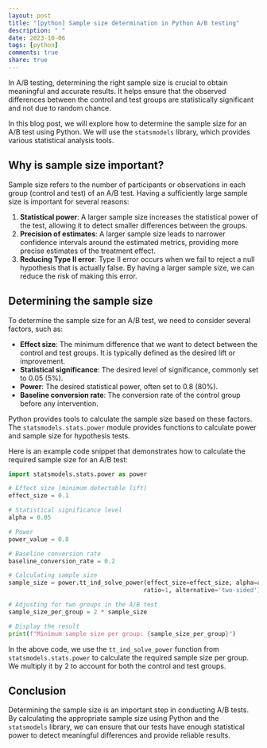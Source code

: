 ```yaml
---
layout: post
title: "[python] Sample size determination in Python A/B testing"
description: " "
date: 2023-10-06
tags: [python]
comments: true
share: true
---
```

In A/B testing, determining the right sample size is crucial to obtain meaningful and accurate results. It helps ensure that the observed differences between the control and test groups are statistically significant and not due to random chance.

In this blog post, we will explore how to determine the sample size for an A/B test using Python. We will use the `statsmodels` library, which provides various statistical analysis tools.

## Why is sample size important?
Sample size refers to the number of participants or observations in each group (control and test) of an A/B test. Having a sufficiently large sample size is important for several reasons:
1. **Statistical power**: A larger sample size increases the statistical power of the test, allowing it to detect smaller differences between the groups.
2. **Precision of estimates**: A larger sample size leads to narrower confidence intervals around the estimated metrics, providing more precise estimates of the treatment effect.
3. **Reducing Type II error**: Type II error occurs when we fail to reject a null hypothesis that is actually false. By having a larger sample size, we can reduce the risk of making this error.

## Determining the sample size
To determine the sample size for an A/B test, we need to consider several factors, such as:
- **Effect size**: The minimum difference that we want to detect between the control and test groups. It is typically defined as the desired lift or improvement.
- **Statistical significance**: The desired level of significance, commonly set to 0.05 (5%).
- **Power**: The desired statistical power, often set to 0.8 (80%).
- **Baseline conversion rate**: The conversion rate of the control group before any intervention.

Python provides tools to calculate the sample size based on these factors. The `statsmodels.stats.power` module provides functions to calculate power and sample size for hypothesis tests.

Here is an example code snippet that demonstrates how to calculate the required sample size for an A/B test:

```python
import statsmodels.stats.power as power

# Effect size (minimum detectable lift)
effect_size = 0.1

# Statistical significance level
alpha = 0.05

# Power
power_value = 0.8

# Baseline conversion rate
baseline_conversion_rate = 0.2

# Calculating sample size
sample_size = power.tt_ind_solve_power(effect_size=effect_size, alpha=alpha, power=power_value,
                                      ratio=1, alternative='two-sided')

# Adjusting for two groups in the A/B test
sample_size_per_group = 2 * sample_size

# Display the result
print(f"Minimum sample size per group: {sample_size_per_group}")
```

In the above code, we use the `tt_ind_solve_power` function from `statsmodels.stats.power` to calculate the required sample size per group. We multiply it by 2 to account for both the control and test groups.

## Conclusion
Determining the sample size is an important step in conducting A/B tests. By calculating the appropriate sample size using Python and the `statsmodels` library, we can ensure that our tests have enough statistical power to detect meaningful differences and provide reliable results.